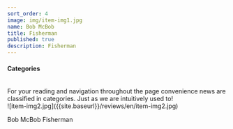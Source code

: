 ```yaml
---
sort_order: 4
image: img/item-img1.jpg
name: Bob McBob
title: Fisherman
published: true
description: Fisherman
---
```


#### **Categories**
<br>
For your reading and navigation throughout the page convenience news are classified in categories. Just as we are intuitively used to!

<div class="user">
	![item-img2.jpg]({{site.baseurl}}/reviews/en/item-img2.jpg)
    <p><span>Bob McBob</span> Fisherman </p>
 </div>


